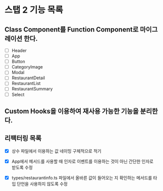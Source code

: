 # 스탭 2 기능 목록

## Class Component를 Function Component로 마이그레이션 한다.

- [ ] Header
- [ ] App
- [ ] Button
- [ ] CategoryImage
- [ ] Modal
- [ ] RestaurantDetail
- [ ] RestaurantList
- [ ] RestaurantSummary
- [ ] Select

## Custom Hooks을 이용하여 재사용 가능한 기능을 분리한다.

## 리팩터링 목록

- [x] 상수 파일에서 이용하는 값 네이밍 구체적으로 적기

- [x] App에서 메서드를 사용할 때 인자로 이벤트를 이용하는 것이 아닌 간단한 인자로 받도록 수정

- [x] types/restaurantinfo.ts 파일에서 올바른 값이 들어오는 지 확인하는 메서드를 타입 단언을 사용하지 않도록 수정
